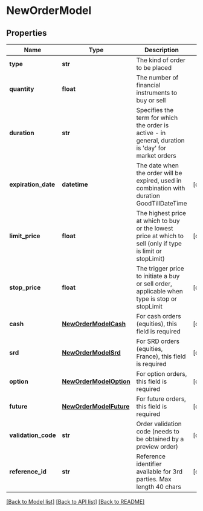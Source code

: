 # NewOrderModel

## Properties
Name | Type | Description | Notes
------------ | ------------- | ------------- | -------------
**type** | **str** | The kind of order to be placed | 
**quantity** | **float** | The number of financial instruments to buy or sell | 
**duration** | **str** | Specifies the term for which the order is active - in general, duration is &#39;day&#39; for market orders | 
**expiration_date** | **datetime** | The date when the order will be expired, used in combination with duration GoodTillDateTime | [optional] 
**limit_price** | **float** | The highest price at which to buy or the lowest price at which to sell (only if type is limit or stopLimit) | [optional] 
**stop_price** | **float** | The trigger price to initiate a buy or sell order, applicable when type is stop or stopLimit | [optional] 
**cash** | [**NewOrderModelCash**](NewOrderModelCash.md) | For cash orders (equities), this field is required | [optional] 
**srd** | [**NewOrderModelSrd**](NewOrderModelSrd.md) | For SRD orders (equities, France), this field is required | [optional] 
**option** | [**NewOrderModelOption**](NewOrderModelOption.md) | For option orders, this field is required | [optional] 
**future** | [**NewOrderModelFuture**](NewOrderModelFuture.md) | For future orders, this field is required | [optional] 
**validation_code** | **str** | Order validation code (needs to be obtained by a preview order) | [optional] 
**reference_id** | **str** | Reference identifier available for 3rd parties. Max length 40 chars | [optional] 

[[Back to Model list]](../README.md#documentation-for-models) [[Back to API list]](../README.md#documentation-for-api-endpoints) [[Back to README]](../README.md)


